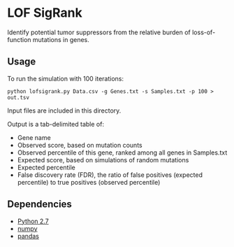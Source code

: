 LOF SigRank
===========

Identify potential tumor suppressors from the relative burden of
loss-of-function mutations in genes.

Usage 
-----

To run the simulation with 100 iterations:

    python lofsigrank.py Data.csv -g Genes.txt -s Samples.txt -p 100 > out.tsv

Input files are included in this directory.

Output is a tab-delimited table of:

- Gene name
- Observed score, based on mutation counts
- Observed percentile of this gene, ranked among all genes in Samples.txt
- Expected score, based on simulations of random mutations
- Expected percentile
- False discovery rate (FDR), the ratio of false positives (expected percentile)
  to true positives (observed percentile)

Dependencies
------------

- [Python 2.7](https://www.python.org/)
- [numpy](http://www.numpy.org/)
- [pandas](http://pandas.pydata.org/)
